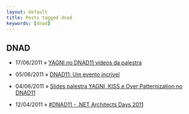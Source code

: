```yaml
---
layout: default
title: Posts tagged dnad
keywords: [dnad]
---
```

<h2 class="category">DNAD</h2>
<ul class="posts">
<li>
<p>
<span class="date">17/06/2011</span> &raquo; 
<a href="/blog/yagni-no-dnad11-videos-da-palestra">YAGNI no DNAD11 vídeos da palestra</a>
</p>
</li> 
<li>
<p>
<span class="date">05/06/2011</span> &raquo; 
<a href="/blog/dnad11-um-evento-incrivel">DNAD11: Um evento incrível</a>
</p>
</li> 
<li>
<p>
<span class="date">04/06/2011</span> &raquo; 
<a href="/blog/slides-palestra-yagni-kiss-e-over-patternization-no-dnad11">Slides palestra YAGNI, KISS e Over Patternization no DNAD11</a>
</p>
</li> 
<li>
<p>
<span class="date">12/04/2011</span> &raquo; 
<a href="/blog/dnad11-net-architects-days-2011">#DNAD11 - .NET Architects Days 2011</a>
</p>
</li> 
</ul>
